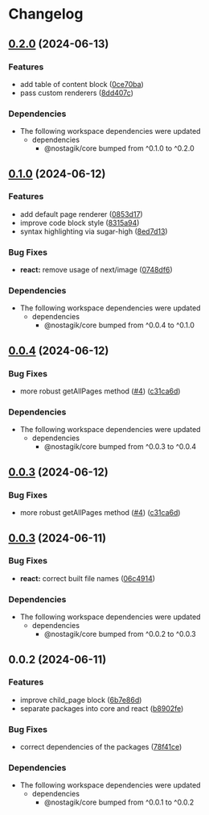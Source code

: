 # Changelog

## [0.2.0](https://github.com/fillmember/nostagik/compare/react-v0.1.0...react-v0.2.0) (2024-06-13)


### Features

* add table of content block ([0ce70ba](https://github.com/fillmember/nostagik/commit/0ce70ba9f2c53f770e17cbe42ab91263afe31029))
* pass custom renderers ([8dd407c](https://github.com/fillmember/nostagik/commit/8dd407c5b843f32a85aa416eb7f2b744650b53f5))


### Dependencies

* The following workspace dependencies were updated
  * dependencies
    * @nostagik/core bumped from ^0.1.0 to ^0.2.0

## [0.1.0](https://github.com/fillmember/nostagik/compare/react-v0.0.4...react-v0.1.0) (2024-06-12)


### Features

* add default page renderer ([0853d17](https://github.com/fillmember/nostagik/commit/0853d1733cbaeb3ddca280d8b2a370a761517ebb))
* improve code block style ([8315a94](https://github.com/fillmember/nostagik/commit/8315a9436b48adf5cb00dcec95726932cfba34c5))
* syntax highlighting via sugar-high ([8ed7d13](https://github.com/fillmember/nostagik/commit/8ed7d1303408967f6abb99c2a0f30fb1f5f83703))


### Bug Fixes

* **react:** remove usage of next/image ([0748df6](https://github.com/fillmember/nostagik/commit/0748df6ec6c4cdfe836361d2926685bed80ed0e6))


### Dependencies

* The following workspace dependencies were updated
  * dependencies
    * @nostagik/core bumped from ^0.0.4 to ^0.1.0

## [0.0.4](https://github.com/fillmember/nostagik/compare/react-v0.0.3...react-v0.0.4) (2024-06-12)


### Bug Fixes

* more robust getAllPages method ([#4](https://github.com/fillmember/nostagik/issues/4)) ([c31ca6d](https://github.com/fillmember/nostagik/commit/c31ca6d4e75670b2164e51dcd1e6f11aad2810bb))


### Dependencies

* The following workspace dependencies were updated
  * dependencies
    * @nostagik/core bumped from ^0.0.3 to ^0.0.4

## [0.0.3](https://github.com/fillmember/nostagik/compare/react-v0.0.3...react-v0.0.3) (2024-06-12)


### Bug Fixes

* more robust getAllPages method ([#4](https://github.com/fillmember/nostagik/issues/4)) ([c31ca6d](https://github.com/fillmember/nostagik/commit/c31ca6d4e75670b2164e51dcd1e6f11aad2810bb))

## [0.0.3](https://github.com/fillmember/nostagik/compare/react-v0.0.2...react-v0.0.3) (2024-06-11)


### Bug Fixes

* **react:** correct built file names ([06c4914](https://github.com/fillmember/nostagik/commit/06c4914df00f24e671c1e571afead9d9be96ee11))


### Dependencies

* The following workspace dependencies were updated
  * dependencies
    * @nostagik/core bumped from ^0.0.2 to ^0.0.3

## 0.0.2 (2024-06-11)


### Features

* improve child_page block ([6b7e86d](https://github.com/fillmember/nostagik/commit/6b7e86df6b950bc55ef728fea8b6298453bf580e))
* separate packages into core and react ([b8902fe](https://github.com/fillmember/nostagik/commit/b8902fee1c1ed3c183e4f55c928e8d17f740d9b3))


### Bug Fixes

* correct dependencies of the packages ([78f41ce](https://github.com/fillmember/nostagik/commit/78f41ced4f6a6451a32e4b6eab216ec7266f648b))


### Dependencies

* The following workspace dependencies were updated
  * dependencies
    * @nostagik/core bumped from ^0.0.1 to ^0.0.2
